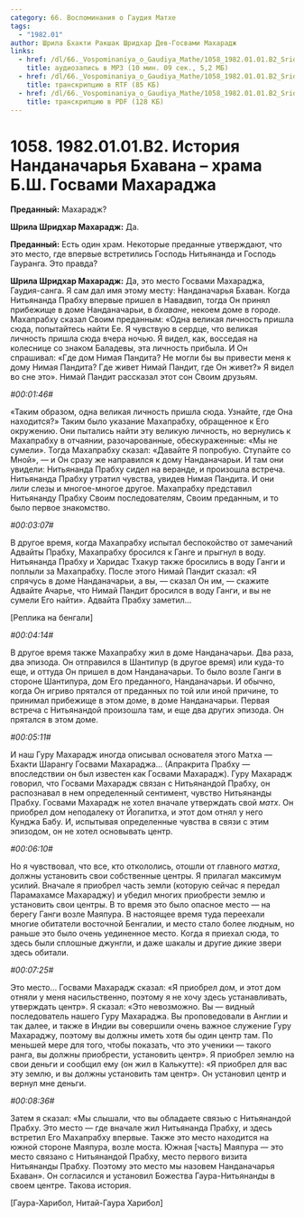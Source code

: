 ```yaml
---
category: 66. Воспоминания о Гаудия Матхе
tags:
  - "1982.01"
author: Шрила Бхакти Ракшак Шридхар Дев-Госвами Махарадж
links:
  - href: /dl/66._Vospominaniya_o_Gaudiya_Mathe/1058_1982.01.01.B2_SridharMj_Istorija_Nandanacharja_Bhavana--hrama_BS_Gosvami_Maharadzha.mp3
    title: аудиозапись в MP3 (10 мин. 09 сек., 5,2 МБ)
  - href: /dl/66._Vospominaniya_o_Gaudiya_Mathe/1058_1982.01.01.B2_SridharMj_Istorija_Nandanacharja_Bhavana--hrama_BS_Gosvami_Maharadzha.rtf
    title: транскрипцию в RTF (85 КБ)
  - href: /dl/66._Vospominaniya_o_Gaudiya_Mathe/1058_1982.01.01.B2_SridharMj_Istorija_Nandanacharja_Bhavana--hrama_BS_Gosvami_Maharadzha.pdf
    title: транскрипцию в PDF (128 КБ)
---
```


# 1058. 1982.01.01.B2. История Нанданачарья Бхавана – храма Б.Ш. Госвами Махараджа

**Преданный:** Махарадж?

**Шрила Шридхар Махарадж:** Да.

**Преданный:** Есть один храм. Некоторые преданные утверждают, что это место, где впервые встретились Господь Нитьянанда и Господь Гауранга. Это правда?

**Шрила Шридхар Махарадж:** Да, это место Госвами Махараджа, Гаудия-санга. Я сам дал имя этому месту: Нанданачарья Бхаван. Когда Нитьянанда Прабху впервые пришел в Навадвип, тогда Он принял прибежище в доме Нанданачарьи, в *бхаване*, некоем доме в городе. Махапрабху сказал Своим преданным: «Одна великая личность пришла сюда, попытайтесь найти Ее. Я чувствую в сердце, что великая личность пришла сюда вчера ночью. Я видел, как, восседая на колеснице со знаком Баладевы, эта личность прибыла. И Он спрашивал: «Где дом Нимая Пандита? Не могли бы вы привести меня к дому Нимая Пандита? Где живет Нимай Пандит, где Он живет?» Я видел во сне это». Нимай Пандит рассказал этот сон Своим друзьям.

*#00:01:46#*

«Таким образом, одна великая личность пришла сюда. Узнайте, где Она находится?» Таким было указание Махапрабху, обращенное к Его окружению. Они пытались найти эту великую личность, но вернулись к Махапрабху в отчаянии, разочарованные, обескураженные: «Мы не сумели». Тогда Махапрабху сказал: «Давайте Я попробую. Ступайте со Мной», — и Он сразу же направился к дому Нанданачарьи. И там они увидели: Нитьянанда Прабху сидел на веранде, и произошла встреча. Нитьянанда Прабху утратил чувства, увидев Нимая Пандита. И они *лили* слезы и многое-многое другое. Махапрабху представил Нитьянанду Прабху Своим последователям, Своим преданным, и то было первое знакомство.

*#00:03:07#*

В другое время, когда Махапрабху испытал беспокойство от замечаний Адвайты Прабху, Махапрабху бросился к Ганге и прыгнул в воду. Нитьянанда Прабху и Харидас Тхакур также бросились в воду Ганги и поплыли за Махапрабху. После этого Нимай Пандит сказал: «Я спрячусь в доме Нанданачарьи, а вы, — сказал Он им, — скажите Адвайте Ачарье, что Нимай Пандит бросился в воду Ганги, и вы не сумели Его найти». Адвайта Прабху заметил…

[Реплика на бенгали]

*#00:04:14#*

В другое время также Махапрабху жил в доме Нанданачарьи. Два раза, два эпизода. Он отправился в Шантипур (в другое время) или куда-то еще, и оттуда Он пришел в дом Нанданачарьи. То было возле Ганги в стороне Шантипура, дом Его преданного, Нанданачарьи. И обычно, когда Он игриво прятался от преданных по той или иной причине, то принимал прибежище в этом доме, в доме Нанданачарьи. Первая встреча с Нитьянандой произошла там, и еще два других эпизода. Он прятался в этом доме.

*#00:05:11#*

И наш Гуру Махарадж иногда описывал основателя этого Матха — Бхакти Шарангу Госвами Махараджа… (Апракрита Прабху — впоследствии он был известен как Госвами Махарадж). Гуру Махарадж говорил, что Госвами Махарадж связан с Нитьянандой Прабху, он распознавал в нем определенный сентимент, чувство Нитьянанды Прабху. Госвами Махарадж не хотел вначале утверждать свой *матх*. Он приобрел дом неподалеку от Йогапитха, и этот дом отнял у него Кунджа Бабу. И, испытывая определенные чувства в связи с этим эпизодом, он не хотел основывать центр.

*#00:06:10#*

Но я чувствовал, что все, кто откололись, отошли от главного *матха*, должны установить свои собственные центры. Я прилагал максимум усилий. Вначале я приобрел часть земли (которую сейчас я передал Парамахамсе Махараджу) и убедил многих приобрести землю и установить свои центры. В то время это было опасное место — на берегу Ганги возле Маяпура. В настоящее время туда переехали многие обитатели восточной Бенгалии, и место стало более людным, но раньше это было очень уединенное место. Когда я приехал сюда, то здесь были сплошные джунгли, и даже шакалы и другие дикие звери здесь обитали.

*#00:07:25#*

Это место… Госвами Махарадж сказал: «Я приобрел дом, и этот дом отняли у меня насильственно, поэтому я не хочу здесь устанавливать, утверждать центр». Я сказал: «Это невозможно. Вы — видный последователь нашего Гуру Махараджа. Вы проповедовали в Англии и так далее, и также в Индии вы совершили очень важное служение Гуру Махараджу, поэтому вы должны иметь хотя бы один центр там. По меньшей мере для того, чтобы показать, что это ученики — такого ранга, вы должны приобрести, установить центр». Я приобрел землю на свои деньги и сообщил ему (он жил в Калькутте): «Я приобрел для вас эту землю, и вы должны установить там центр». Он установил центр и вернул мне деньги.

*#00:08:36#*

Затем я сказал: «Мы слышали, что вы обладаете связью с Нитьянандой Прабху. Это место — где вначале жил Нитьянанда Прабху, и здесь встретил Его Махапрабху впервые. Также это место находится на южной стороне Маяпура, возле моста. Южная [часть] Маяпура — это место связано с Нитьянандой Прабху, место первого визита Нитьянанды Прабху. Поэтому это место мы назовем Нанданачарья Бхаван». Он согласился и установил Божества Гаура-Нитьянанды в своем центре. Такова история.

[Гаура-Харибол, Нитай-Гаура Харибол]

